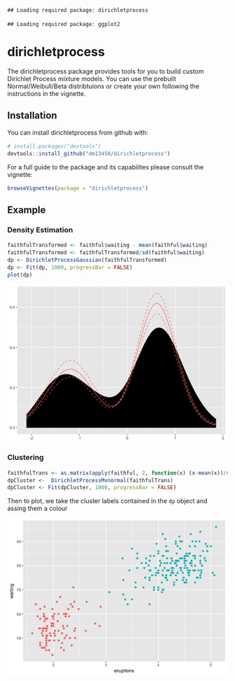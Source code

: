 
<!-- README.md is generated from README.Rmd. Please edit that file -->
    ## Loading required package: dirichletprocess

    ## Loading required package: ggplot2

dirichletprocess
================

The dirichletprocess package provides tools for you to build custom Dirichlet Process mixture models. You can use the prebuilt Normal/Weibull/Beta distribtuions or create your own following the instructions in the vignette.

Installation
------------

You can install dirichletprocess from github with:

``` r
# install.packages("devtools")
devtools::install_github("dm13450/dirichletprocess")
```

For a full guide to the package and its capabilites please consult the vignette:

``` r
browseVignettes(package = "dirichletprocess")
```

Example
-------

### Density Estimation

``` r
faithfulTransformed <- faithful$waiting - mean(faithful$waiting)
faithfulTransformed <- faithfulTransformed/sd(faithful$waiting)
dp <- DirichletProcessGaussian(faithfulTransformed)
dp <- Fit(dp, 1000, progressBar = FALSE)
plot(dp)
```

![](README-density-1.png)

### Clustering

``` r
faithfulTrans <- as.matrix(apply(faithful, 2, function(x) (x-mean(x))/sd(x)))
dpCluster <-  DirichletProcessMvnormal(faithfulTrans)
dpCluster <- Fit(dpCluster, 1000, progressBar = FALSE)
```

Then to plot, we take the cluster labels contained in the `dp` object and assing them a colour

![](README-clusteringplot-1.png)
